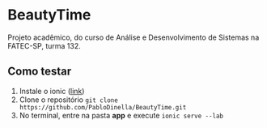# BeautyTime

Projeto acadêmico, do curso de Análise e Desenvolvimento de Sistemas na FATEC-SP, turma 132.

## Como testar

1. Instale o ionic ([link](http://ionicframework.com/getting-started/))
2. Clone o repositório `git clone https://github.com/PabloDinella/BeautyTime.git`
3. No terminal, entre na pasta **app** e execute `ionic serve --lab`

